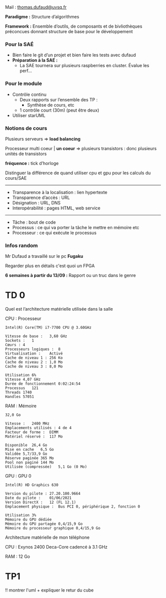 Mail : thomas.dufaud@uvsq.fr


**Paradigme :** Structure d’algorithmes

**Framework :** Ensemble d’outils, de composants et de bivliothèques préconcues donnant structure de base pour le développement

### Pour la SAÉ
* Bien faire le git d’un projet et bien faire les tests avec dufaud
* **Préparation à la SAE :**
  *  La SAE tournera sur plusieurs raspberries en cluster. Évalue les perf…

### Pour le module
* Contrôle continu
  * Deux rapports sur l’ensemble des TP :
    * Synthèse de cours, etc
  * 1 contrôle court (30m) (peut être deux)
* Utiliser starUML

### Notions de cours 
Plusieurs serveurs ⇒ **load balancing**

Processeur multi coeur | **un coeur** ⇒ plusieurs transistors : donc plusieurs unités de transistors

**fréquence :** tick d’horloge

Distinguer la différence de quand utiliser cpu et gpu pour les calculs du cours/SAE

---
* Transparence à la localisation : lien hypertexte
* Transparence d’accès : URL
* Désignation : URL, DNS
* Interopérabilité : pages HTML, web service

---
* Tâche : bout de code
* Processus : ce qui va porter la tâche le mettre en mémoire etc
* Processeur : ce qui exécute le processus


### Infos random
Mr Dufaud a travaillé sur le pc **Fugaku**

Regarder plus en détails c'est quoi un FPGA


**6 semaines à partir du 13/09 :** Rapport ou un truc dans le genre


# TD 0
Quel est l’architecture matérielle utilisée dans la salle


CPU : Processeur

	Intel(R) Core(TM) i7-7700 CPU @ 3.60GHz

	Vitesse de base :	3,60 GHz
	Sockets :	1
	Cœurs :	4
	Processeurs logiques :	8
	Virtualisation :	Activé
	Cache de niveau 1 :	256 Ko
	Cache de niveau 2 :	1,0 Mo
	Cache de niveau 3 :	8,0 Mo

	Utilisation	6%
	Vitesse	4,07 GHz
	Durée de fonctionnement	0:02:24:54
	Processus	121
	Threads	1740
	Handles	57051
RAM : Mémoire

	32,0 Go

	Vitesse :	2400 MHz
	Emplacements utilisés :	4 de 4
	Facteur de forme :	DIMM
	Matériel réservé :	117 Mo

	Disponible	26,4 Go
	Mise en cache	6,5 Go
	Validée	5,7/33,9 Go
	Réserve paginée	365 Mo
	Pool non paginé	144 Mo
	Utilisée (compressée)	5,1 Go (0 Mo)
GPU : GPU 0

	Intel(R) HD Graphics 630

	Version du pilote :	27.20.100.9664
	Date du pilote :	01/06/2021
	Version DirectX :	12 (FL 12.1)
	Emplacement physique :	Bus PCI 0, périphérique 2, fonction 0

	Utilisation	3%
	Mémoire du GPU dédiée    
	Mémoire du GPU partagée	0,4/15,9 Go
	Mémoire du processeur graphique	0,4/15,9 Go

Architecture matérielle de mon téléphone

CPU : Exynos 2400 Deca-Core cadencé à 3.1 GHz

RAM : 12 Go

# TP1 


!! montrer l'uml + expliquer le retur du cube

